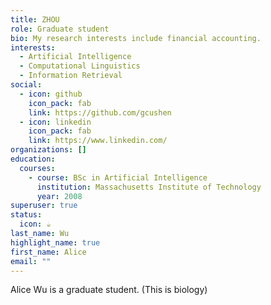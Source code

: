 ```yaml
---
title: ZHOU
role: Graduate student
bio: My research interests include financial accounting.
interests:
  - Artificial Intelligence
  - Computational Linguistics
  - Information Retrieval
social:
  - icon: github
    icon_pack: fab
    link: https://github.com/gcushen
  - icon: linkedin
    icon_pack: fab
    link: https://www.linkedin.com/
organizations: []
education:
  courses:
    - course: BSc in Artificial Intelligence
      institution: Massachusetts Institute of Technology
      year: 2008
superuser: true
status:
  icon: ☕️
last_name: Wu
highlight_name: true
first_name: Alice
email: ""
---
```

Alice Wu is a graduate student. (This is biology)